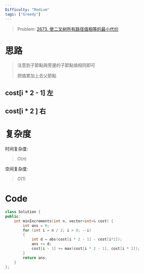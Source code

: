 ```yaml
---
Difficulty: "Medium"
tags: ["Greedy"]
---
```


> Problem: [2673. 使二叉树所有路径值相等的最小代价](https://leetcode.cn/problems/make-costs-of-paths-equal-in-a-binary-tree/description/)

# 思路

> 注意到子節點與旁邊的子節點值相同即可
>
> 把值累加上去父節點

## cost[i * 2 - 1] 左
## cost[i * 2 ] 右


# 复杂度

时间复杂度:
> $O(n)$

空间复杂度:
> $O(1)$



# Code
```C++
class Solution {
public:
    int minIncrements(int n, vector<int>& cost) {
        int ans = 0;
        for (int i = n / 2; i > 0; --i)
        {
            int d = abs(cost[i * 2 - 1] - cost[i*2]);
            ans += d;
            cost[i - 1] += max(cost[i * 2 - 1], cost[i * 2]);
        }
        return ans;
    }
};
```
  
